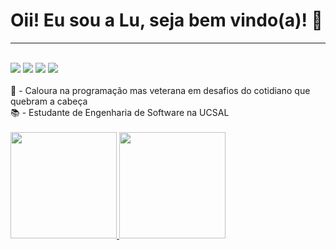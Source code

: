 # Oii! Eu sou a Lu, seja bem vindo(a)! 🦊

<hr>
<div style="display: inline_block"><br>
  <a href="https://www.instagram.com/_luizag0/" target="_blank"><img src="https://img.shields.io/badge/-Instagram-%23E4405F?style=for-the-badge&logo=instagram&logoColor=white" target="_blank"></a>
  <a href="" target="_blank"><img src="https://img.shields.io/badge/Gmail-D14836?style=for-the-badge&logo=gmail&logoColor=white" target="_blank"></a>
  <a href="https://www.linkedin.com/in/luiza-gabriella-54883b1b1/" target="_blank"><img src="https://img.shields.io/badge/-LinkedIn-%230077B5?style=for-the-badge&logo=linkedin&logoColor=white" target="_blank"></a>
  <a href="" target="blank"><img src="https://img.shields.io/badge/Twitter-1DA1F2?style=for-the-badge&logo=twitter&logoColor=white" target="blank"></a>
</div>

<div style="display: inline_block"><br>
🌱 - Caloura na programação mas veterana em desafios do cotidiano que quebram a cabeça<br>
📚 - Estudante de Engenharia de Software na UCSAL<br>
</div><br>

 <div>
 <a href="https://github.com/Luiza-0">
 <img height="170em" src="https://github-readme-stats.vercel.app/api?username=Luiza-0&show_icons=true&theme=radical&include_all_commits=true&count_private=true"/>
 <img height="170em" src="https://github-readme-stats.vercel.app/api/top-langs/?username=Luiza-0&layout=compact&langs_count=7&theme=radical"/>
   </div>

